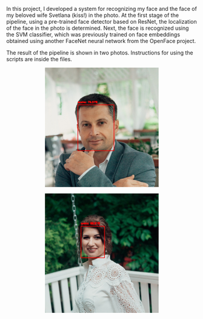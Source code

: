 
In this project, I developed a system for recognizing my face and the face of my beloved wife Svetlana (kiss!) in the photo.
At the first stage of the pipeline, using a pre-trained face detector based on ResNet, the localization of the face 
in the photo is determined. Next, the face is recognized using the SVM classifier, which was previously trained on 
face embeddings obtained using another FaceNet neural network from the OpenFace project. 

The result of the pipeline is shown in two photos. Instructions for using the scripts are inside the files.
<p align="center">
  <img width="300" height="315" src="Output_Sasha.jpg">
</p>
<p align="center">
  <img width="300" height="315" src="Output_Sveta.jpg">
</p>
 
